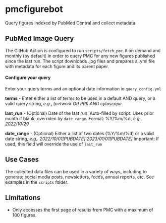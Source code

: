# pmcfigurebot
Query figures indexed by PubMed Central and collect metadata

## PubMed Image Query
The GitHub Action is configured to run `scripts/fetch_pmc.R` on demand and
monthly (by default) in order to query PMC for any new
figures published since the last run. The script downloads .jpg files and 
prepares a .yml file with metadata for each figure and its parent paper.

#### Configure your query
Enter your query terms and an optional date information in `query_config.yml`

**terms** - Enter either a list of terms to be used in a default AND query, or a 
valid query string, *e.g., (network OR PPI) AND cytoscape*

**last_run** - (Optional) Date of the last run. Auto-filled by script. Uses prior
month if blank; overriden by `date_range`. Format: %Y/%m/%d, *e.g., 2022/10/29*

**date_range** - (Optional) Either a list of two dates (%Y/%m/%d) or a valid
date string, *e.g,. 2022/10/01[PUBDATE]:2023/01/01[PUBDATE]*
Important: If used, this field will override the use of `last_run`

## Use Cases
The collected data files can be used in a variety of ways, including to generate
social media posts, newsletters, feeds, annual reports, etc. See examples in the
`scripts` folder.

## Limitations
* Only accesses the first page of results from PMC with a maximum of 100 figures.